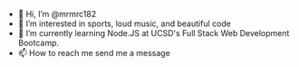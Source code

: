 - 👋 Hi, I’m @mrmrc182
- 👀 I’m interested in sports, loud music, and beautiful code
- 🌱 I’m currently learning Node.JS at UCSD's Full Stack Web Development Bootcamp.
- 📫 How to reach me send me a message

<!---
mrmrc182/mrmrc182 is a ✨ special ✨ repository because its `README.md` (this file) appears on your GitHub profile.
You can click the Preview link to take a look at your changes.
--->
